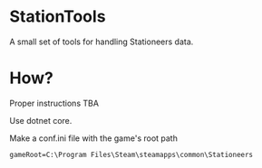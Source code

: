 # StationTools
A small set of tools for handling Stationeers data.

# How?
Proper instructions TBA

Use dotnet core.

Make a conf.ini file with the game's root path
```
gameRoot=C:\Program Files\Steam\steamapps\common\Stationeers
```